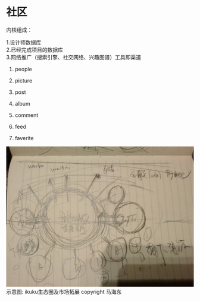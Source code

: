 # 社区

内核组成：

1.设计师数据库   
2.已经完成项目的数据库   
3.网络推广（搜索引擎、社交网络、兴趣图谱）工具即渠道  

 



1. people
1. picture
1. post
1. album



1. comment
2. feed
3. faverite


![ikuku生态圈及市场拓展](10.pic.jpg)  
示意图: ikuku生态圈及市场拓展 copyright 马海东 



